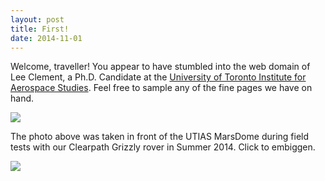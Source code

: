 ```yaml
---
layout: post
title: First!
date: 2014-11-01
---
```


Welcome, traveller! You appear to have stumbled into the web domain of Lee Clement, a Ph.D. Candidate at the <a href="http://www.utias.utoronto.ca/">University of Toronto Institute for Aerospace Studies</a>. Feel free to sample any of the fine pages we have on hand.

<a href="#!"><img src="{{ site.url }}/assets/grizzly-marsdome-summer-2014.JPG"/></a>

The photo above was taken in front of the UTIAS MarsDome during field tests with our Clearpath Grizzly rover in Summer 2014. Click to embiggen.

<div id="!" class="modal-dialog">
    <div><a href="" title="Close" class="close"><i class="fa fa-remove"></i></a>
    	<img src="{{ site.url }}/assets/grizzly-marsdome-summer-2014.JPG"/>
    </div>
</div>
